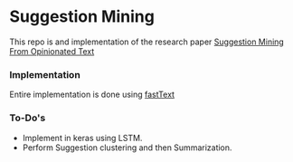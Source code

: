 # Suggestion Mining
This repo is and implementation of the research paper [Suggestion Mining From Opinionated Text](https://aclweb.org/anthology/P/P16/P16-3018.pdf)

### Implementation
Entire implementation is done using [fastText](https://github.com/facebookresearch/fastText)

### To-Do's
- Implement in keras using LSTM.
- Perform Suggestion clustering and then Summarization.

